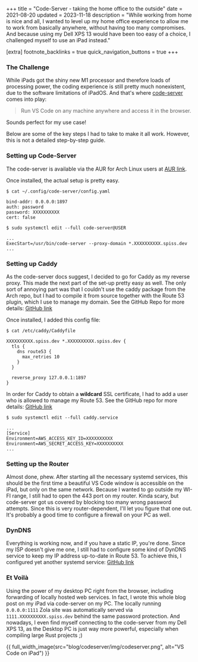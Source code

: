 +++
title = "Code-Server - taking the home office to the outside"
date = 2021-08-20
updated = 2023-11-18
description = "While working from home is nice and all, I wanted to level up my home office experience to allow me to work from basically anywhere, without having too many compromises. And because using my Dell XPS 13 would have been too easy of a choice, I challenged myself to use an iPad instead."

[extra]
footnote_backlinks = true
quick_navigation_buttons = true
+++

### The Challenge
While iPads got the shiny new M1 processor and therefore loads of processing power, the coding experience is still pretty much nonexistent, due to the software limitations of iPadOS.
And that's where [code-server](https://github.com/cdr/code-server) comes into play:

> Run VS Code on any machine anywhere and access it in the browser.

Sounds perfect for my use case! 

Below are some of the key steps I had to take to make it all work. However, this is not a detailed step-by-step guide.

### Setting up Code-Server
The code-server is available via the AUR for Arch Linux users at [AUR link](https://aur.archlinux.org/packages/code-server/).

Once installed, the actual setup is pretty easy.
```
$ cat ~/.config/code-server/config.yaml

bind-addr: 0.0.0.0:1897
auth: password
password: XXXXXXXXXX
cert: false
```

```
$ sudo systemctl edit --full code-server@USER

...
ExecStart=/usr/bin/code-server --proxy-domain *.XXXXXXXXXX.spiss.dev
...
```


### Setting up Caddy
As the code-server docs suggest, I decided to go for Caddy as my reverse proxy. This made the next part of the set-up pretty easy as well.
The only sort of annoying part was that I couldn't use the caddy package from the Arch repo, but I had to compile it from source together with the Route 53 plugin, which I use to manage my domain. See the GitHub Repo for more details: [GitHub link](https://github.com/caddy-dns/route53)

Once installed, I added this config file:

```
$ cat /etc/caddy/Caddyfile

XXXXXXXXXX.spiss.dev *.XXXXXXXXXX.spiss.dev {
  tls {
    dns route53 {
      max_retries 10
    }
  }

  reverse_proxy 127.0.0.1:1897
}
```

In order for Caddy to obtain a **wildcard** SSL certificate, I had to add a user who is allowed to manage my Route 53. See the GitHub repo for more details: [GitHub link](https://github.com/libdns/route53)

```
$ sudo systemctl edit --full caddy.service

...
[Service]
Environment=AWS_ACCESS_KEY_ID=XXXXXXXXXX
Environment=AWS_SECRET_ACCESS_KEY=XXXXXXXXXX
...
```

### Setting up the Router
Almost done, phew. After starting all the necessary systemd services, this should be the first time a beautiful VS Code window is accessible on the iPad, but only on the same network.
Because I wanted to go outside my WI-FI range, I still had to open the 443 port on my router. Kinda scary, but code-server got us covered by blocking too many wrong password attempts. Since this is very router-dependent, I'll let you figure that one out. It's probably a good time to configure a firewall on your PC as well.

### DynDNS
Everything is working now, and if you have a static IP, you're done. Since my ISP doesn't give me one, I still had to configure some kind of DynDNS service to keep my IP address up-to-date in Route 53.
To achieve this, I configured yet another systemd service: [GitHub link](https://github.com/famzah/aws-dyndns)


### Et Voilà
Using the power of my desktop PC right from the browser, including forwarding of locally hosted web services. In fact, I wrote this whole blog post on my iPad via code-server on my PC. The locally running `0.0.0.0:1111` Zola site was automatically served via `1111.XXXXXXXXXX.spiss.dev` behind the same password protection.
And nowadays, I even find myself connecting to the code-server from my Dell XPS 13, as the Desktop PC is just way more powerful, especially when compiling large Rust projects ;)

{{ full_width_image(src="blog/codeserver/img/codeserver.png", alt="VS Code on iPad") }}

